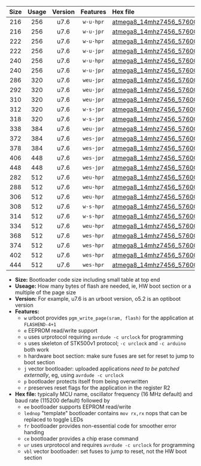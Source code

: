 |Size|Usage|Version|Features|Hex file|
|:-:|:-:|:-:|:-:|:--|
|216|256|u7.6|`w-u-hpr`|[atmega8_14mhz7456_57600bps_ur.hex](https://raw.githubusercontent.com/stefanrueger/urboot/main/atmega8_14mhz7456_57600bps_ur.hex)|
|216|256|u7.6|`w-u-jpr`|[atmega8_14mhz7456_57600bps_ur_vbl.hex](https://raw.githubusercontent.com/stefanrueger/urboot/main/atmega8_14mhz7456_57600bps_ur_vbl.hex)|
|222|256|u7.6|`w-u-hpr`|[atmega8_14mhz7456_57600bps_lednop_ur.hex](https://raw.githubusercontent.com/stefanrueger/urboot/main/atmega8_14mhz7456_57600bps_lednop_ur.hex)|
|222|256|u7.6|`w-u-jpr`|[atmega8_14mhz7456_57600bps_lednop_ur_vbl.hex](https://raw.githubusercontent.com/stefanrueger/urboot/main/atmega8_14mhz7456_57600bps_lednop_ur_vbl.hex)|
|240|256|u7.6|`w-u-hpr`|[atmega8_14mhz7456_57600bps_lednop_fr_ur.hex](https://raw.githubusercontent.com/stefanrueger/urboot/main/atmega8_14mhz7456_57600bps_lednop_fr_ur.hex)|
|240|256|u7.6|`w-u-jpr`|[atmega8_14mhz7456_57600bps_lednop_fr_ur_vbl.hex](https://raw.githubusercontent.com/stefanrueger/urboot/main/atmega8_14mhz7456_57600bps_lednop_fr_ur_vbl.hex)|
|286|320|u7.6|`weu-jpr`|[atmega8_14mhz7456_57600bps_ee_ur_vbl.hex](https://raw.githubusercontent.com/stefanrueger/urboot/main/atmega8_14mhz7456_57600bps_ee_ur_vbl.hex)|
|292|320|u7.6|`weu-jpr`|[atmega8_14mhz7456_57600bps_ee_lednop_ur_vbl.hex](https://raw.githubusercontent.com/stefanrueger/urboot/main/atmega8_14mhz7456_57600bps_ee_lednop_ur_vbl.hex)|
|310|320|u7.6|`weu-jpr`|[atmega8_14mhz7456_57600bps_ee_lednop_fr_ur_vbl.hex](https://raw.githubusercontent.com/stefanrueger/urboot/main/atmega8_14mhz7456_57600bps_ee_lednop_fr_ur_vbl.hex)|
|312|320|u7.6|`w-s-jpr`|[atmega8_14mhz7456_57600bps_vbl.hex](https://raw.githubusercontent.com/stefanrueger/urboot/main/atmega8_14mhz7456_57600bps_vbl.hex)|
|318|320|u7.6|`w-s-jpr`|[atmega8_14mhz7456_57600bps_lednop_vbl.hex](https://raw.githubusercontent.com/stefanrueger/urboot/main/atmega8_14mhz7456_57600bps_lednop_vbl.hex)|
|338|384|u7.6|`weu-jpr`|[atmega8_14mhz7456_57600bps_ee_lednop_fr_ce_ur_vbl.hex](https://raw.githubusercontent.com/stefanrueger/urboot/main/atmega8_14mhz7456_57600bps_ee_lednop_fr_ce_ur_vbl.hex)|
|372|384|u7.6|`wes-jpr`|[atmega8_14mhz7456_57600bps_ee_vbl.hex](https://raw.githubusercontent.com/stefanrueger/urboot/main/atmega8_14mhz7456_57600bps_ee_vbl.hex)|
|378|384|u7.6|`wes-jpr`|[atmega8_14mhz7456_57600bps_ee_lednop_vbl.hex](https://raw.githubusercontent.com/stefanrueger/urboot/main/atmega8_14mhz7456_57600bps_ee_lednop_vbl.hex)|
|406|448|u7.6|`wes-jpr`|[atmega8_14mhz7456_57600bps_ee_lednop_fr_vbl.hex](https://raw.githubusercontent.com/stefanrueger/urboot/main/atmega8_14mhz7456_57600bps_ee_lednop_fr_vbl.hex)|
|448|448|u7.6|`wes-jpr`|[atmega8_14mhz7456_57600bps_ee_lednop_fr_ce_vbl.hex](https://raw.githubusercontent.com/stefanrueger/urboot/main/atmega8_14mhz7456_57600bps_ee_lednop_fr_ce_vbl.hex)|
|282|512|u7.6|`weu-hpr`|[atmega8_14mhz7456_57600bps_ee_ur.hex](https://raw.githubusercontent.com/stefanrueger/urboot/main/atmega8_14mhz7456_57600bps_ee_ur.hex)|
|288|512|u7.6|`weu-hpr`|[atmega8_14mhz7456_57600bps_ee_lednop_ur.hex](https://raw.githubusercontent.com/stefanrueger/urboot/main/atmega8_14mhz7456_57600bps_ee_lednop_ur.hex)|
|306|512|u7.6|`weu-hpr`|[atmega8_14mhz7456_57600bps_ee_lednop_fr_ur.hex](https://raw.githubusercontent.com/stefanrueger/urboot/main/atmega8_14mhz7456_57600bps_ee_lednop_fr_ur.hex)|
|308|512|u7.6|`w-s-hpr`|[atmega8_14mhz7456_57600bps.hex](https://raw.githubusercontent.com/stefanrueger/urboot/main/atmega8_14mhz7456_57600bps.hex)|
|314|512|u7.6|`w-s-hpr`|[atmega8_14mhz7456_57600bps_lednop.hex](https://raw.githubusercontent.com/stefanrueger/urboot/main/atmega8_14mhz7456_57600bps_lednop.hex)|
|334|512|u7.6|`weu-hpr`|[atmega8_14mhz7456_57600bps_ee_lednop_fr_ce_ur.hex](https://raw.githubusercontent.com/stefanrueger/urboot/main/atmega8_14mhz7456_57600bps_ee_lednop_fr_ce_ur.hex)|
|368|512|u7.6|`wes-hpr`|[atmega8_14mhz7456_57600bps_ee.hex](https://raw.githubusercontent.com/stefanrueger/urboot/main/atmega8_14mhz7456_57600bps_ee.hex)|
|374|512|u7.6|`wes-hpr`|[atmega8_14mhz7456_57600bps_ee_lednop.hex](https://raw.githubusercontent.com/stefanrueger/urboot/main/atmega8_14mhz7456_57600bps_ee_lednop.hex)|
|402|512|u7.6|`wes-hpr`|[atmega8_14mhz7456_57600bps_ee_lednop_fr.hex](https://raw.githubusercontent.com/stefanrueger/urboot/main/atmega8_14mhz7456_57600bps_ee_lednop_fr.hex)|
|444|512|u7.6|`wes-hpr`|[atmega8_14mhz7456_57600bps_ee_lednop_fr_ce.hex](https://raw.githubusercontent.com/stefanrueger/urboot/main/atmega8_14mhz7456_57600bps_ee_lednop_fr_ce.hex)|

- **Size:** Bootloader code size including small table at top end
- **Useage:** How many bytes of flash are needed, ie, HW boot section or a multiple of the page size
- **Version:** For example, u7.6 is an urboot version, o5.2 is an optiboot version
- **Features:**
  + `w` urboot provides `pgm_write_page(sram, flash)` for the application at `FLASHEND-4+1`
  + `e` EEPROM read/write support
  + `u` uses urprotocol requiring `avrdude -c urclock` for programming
  + `s` uses skeleton of STK500v1 protocol; `-c urclock` and `-c arduino` both work
  + `h` hardware boot section: make sure fuses are set for reset to jump to boot section
  + `j` vector bootloader: uploaded applications *need to be patched externally*, eg, using `avrdude -c urclock`
  + `p` bootloader protects itself from being overwritten
  + `r` preserves reset flags for the application in the register R2
- **Hex file:** typically MCU name, oscillator frequency (16 MHz default) and baud rate (115200 default) followed by
  + `ee` bootloader supports EEPROM read/write
  + `lednop` "template" bootloader contains `mov rx,rx` nops that can be replaced to toggle LEDs
  + `fr` bootloader provides non-essential code for smoother error handing
  + `ce` bootloader provides a chip erase command
  + `ur` uses urprotocol and requires `avrdude -c urclock` for programming
  + `vbl` vector bootloader: set fuses to jump to reset, not the HW boot section
